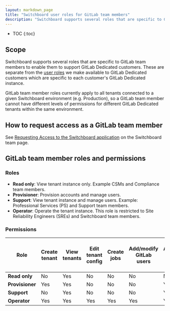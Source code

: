 ```yaml
---
layout: markdown_page
title: "Switchboard user roles for GitLab team members"
description: "Switchboard supports several roles that are specific to GitLab team members to enable them to support GitLab Dedicated customers."
---
```


- TOC
{:toc}

## Scope

Switchboard supports several roles that are specific to GitLab team members to enable them to support GitLab Dedicated customers. These are separate from the [user roles](https://docs.gitlab.com/ee/administration/dedicated/#add-users-to-a-tenant-instance) we make available to GitLab Dedicated customers which are specific to each customer's GitLab Dedicated instance.

GitLab team member roles currently apply to all tenants connected to a given Switchboard environment (e.g. Production), so a GitLab team member cannot have different levels of permissions for different GitLab Dedicated tenants within the same environment.

## How to request access as a GitLab team member

See [Requesting Access to the Switchboard application](https://handbook.gitlab.com/handbook/engineering/infrastructure/team/gitlab-dedicated/switchboard/#requesting-access-to-the-switchboard-application) on the Switchboard team page.

## GitLab team member roles and permissions

### Roles

- **Read only**: View tenant instance only. Example CSMs and Compliance team members.
- **Provisioner**: Provision accounts and manage users.
- **Support**: View tenant instance and manage users. Example: Professional Services (PS) and Support team members.
- **Operator**: Operate the tenant instance. This role is restricted to Site Reliability Engineers (SREs) and Switchboard team members.


### Permissions

| **Role** | Create tenant | View tenants | Edit tenant config | Create jobs | Add/modify GitLab users | Add/modify tenant users | Login with email/password | Create API Read Only Token | Read Only API Access |
|-----------------|---------------|--------------|--------------------|-------------|---------------------------|---------------------------|---------------------|------------|------------|
| **Read only** | No           | Yes          | No                 | No          | No                        | No                       | No                  | Yes        | Yes        |
| **Provisioner** | Yes           | Yes          | No                 | No          | No                        | Yes                       | No                  | Yes        | Yes        |
| **Support**     | No            | Yes          | No                 | No          | No                        | Yes                       | No                  | Yes        | Yes        |
| **Operator**    | Yes           | Yes          | Yes                | Yes         | Yes                       | Yes                       | Yes                 | Yes        | Yes        |

